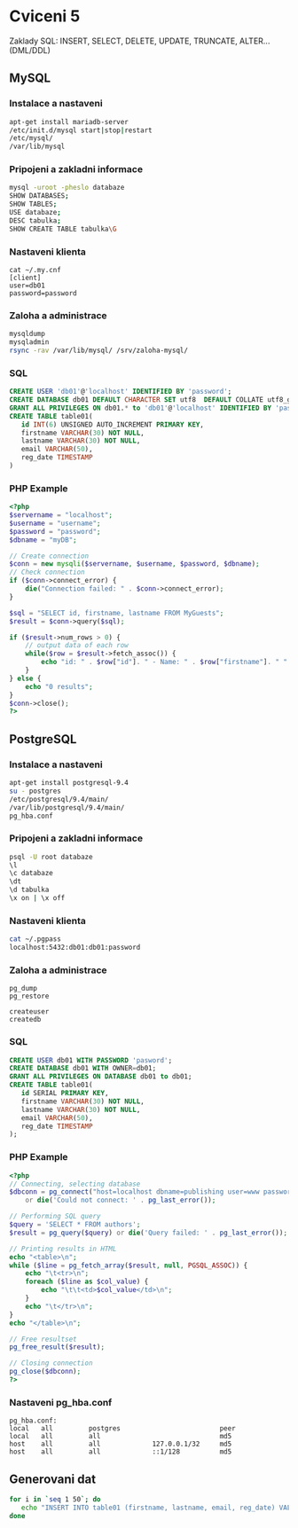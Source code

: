 # Cviceni 5

Zaklady SQL: INSERT, SELECT, DELETE, UPDATE, TRUNCATE, ALTER... (DML/DDL)

## MySQL

### Instalace a nastaveni

```bash
apt-get install mariadb-server
/etc/init.d/mysql start|stop|restart
/etc/mysql/
/var/lib/mysql
```

### Pripojeni a zakladni informace

```bash
mysql -uroot -pheslo databaze
SHOW DATABASES;
SHOW TABLES;
USE databaze;
DESC tabulka;
SHOW CREATE TABLE tabulka\G
```

### Nastaveni klienta

```
cat ~/.my.cnf
[client]
user=db01
password=password
```

### Zaloha a administrace

```bash
mysqldump 
mysqladmin
rsync -rav /var/lib/mysql/ /srv/zaloha-mysql/
```

### SQL

```sql
CREATE USER 'db01'@'localhost' IDENTIFIED BY 'password';
CREATE DATABASE db01 DEFAULT CHARACTER SET utf8  DEFAULT COLLATE utf8_general_ci;
GRANT ALL PRIVILEGES ON db01.* to 'db01'@'localhost' IDENTIFIED BY 'password';
CREATE TABLE table01(
   id INT(6) UNSIGNED AUTO_INCREMENT PRIMARY KEY,
   firstname VARCHAR(30) NOT NULL,
   lastname VARCHAR(30) NOT NULL,
   email VARCHAR(50),
   reg_date TIMESTAMP
)
```

### PHP Example

```php
<?php
$servername = "localhost";
$username = "username";
$password = "password";
$dbname = "myDB";

// Create connection
$conn = new mysqli($servername, $username, $password, $dbname);
// Check connection
if ($conn->connect_error) {
    die("Connection failed: " . $conn->connect_error);
} 

$sql = "SELECT id, firstname, lastname FROM MyGuests";
$result = $conn->query($sql);

if ($result->num_rows > 0) {
    // output data of each row
    while($row = $result->fetch_assoc()) {
        echo "id: " . $row["id"]. " - Name: " . $row["firstname"]. " " . $row["lastname"]. "<br>";
    }
} else {
    echo "0 results";
}
$conn->close();
?>
```

## PostgreSQL

### Instalace a nastaveni

```bash
apt-get install postgresql-9.4
su - postgres
/etc/postgresql/9.4/main/
/var/lib/postgresql/9.4/main/
pg_hba.conf
```

### Pripojeni a zakladni informace

```bash
psql -U root databaze
\l
\c databaze
\dt 
\d tabulka
\x on | \x off
```

### Nastaveni klienta

```bash
cat ~/.pgpass
localhost:5432:db01:db01:password
```

### Zaloha a administrace

```
pg_dump
pg_restore

createuser
createdb
```

### SQL

```sql
CREATE USER db01 WITH PASSWORD 'pasword';
CREATE DATABASE db01 WITH OWNER=db01;
GRANT ALL PRIVILEGES ON DATABASE db01 to db01;
CREATE TABLE table01(
   id SERIAL PRIMARY KEY,
   firstname VARCHAR(30) NOT NULL,
   lastname VARCHAR(30) NOT NULL,
   email VARCHAR(50),
   reg_date TIMESTAMP
);
```

### PHP Example

```php
<?php
// Connecting, selecting database
$dbconn = pg_connect("host=localhost dbname=publishing user=www password=foo")
    or die('Could not connect: ' . pg_last_error());

// Performing SQL query
$query = 'SELECT * FROM authors';
$result = pg_query($query) or die('Query failed: ' . pg_last_error());

// Printing results in HTML
echo "<table>\n";
while ($line = pg_fetch_array($result, null, PGSQL_ASSOC)) {
    echo "\t<tr>\n";
    foreach ($line as $col_value) {
        echo "\t\t<td>$col_value</td>\n";
    }
    echo "\t</tr>\n";
}
echo "</table>\n";

// Free resultset
pg_free_result($result);

// Closing connection
pg_close($dbconn);
?>
```

### Nastaveni pg_hba.conf

```
pg_hba.conf:
local   all         postgres                         peer
local   all         all                              md5
host    all         all             127.0.0.1/32     md5
host    all         all             ::1/128          md5
```


## Generovani dat

```bash
for i in `seq 1 50`; do 
   echo "INSERT INTO table01 (firstname, lastname, email, reg_date) VALUES ('$(pwgen 5 1)','$(pwgen 10 1)','$(pwgen 5 1)@spos-jindra.spos',now())" | mysql db01
done
```
